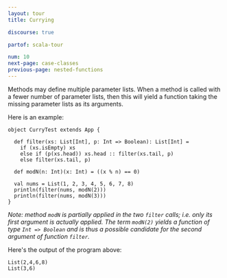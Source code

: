 ```yaml
---
layout: tour
title: Currying

discourse: true

partof: scala-tour

num: 10
next-page: case-classes
previous-page: nested-functions
---
```


Methods may define multiple parameter lists. When a method is called with a fewer number of parameter lists, then this will yield a function taking the missing parameter lists as its arguments.

Here is an example:

```tut
object CurryTest extends App {

  def filter(xs: List[Int], p: Int => Boolean): List[Int] =
    if (xs.isEmpty) xs
    else if (p(xs.head)) xs.head :: filter(xs.tail, p)
    else filter(xs.tail, p)

  def modN(n: Int)(x: Int) = ((x % n) == 0)

  val nums = List(1, 2, 3, 4, 5, 6, 7, 8)
  println(filter(nums, modN(2)))
  println(filter(nums, modN(3)))
}
```

_Note: method `modN` is partially applied in the two `filter` calls; i.e. only its first argument is actually applied. The term `modN(2)` yields a function of type `Int => Boolean` and is thus a possible candidate for the second argument of function `filter`._

Here's the output of the program above:

```
List(2,4,6,8)
List(3,6)
```
